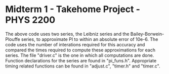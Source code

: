 # Midterm 1 - Takehome Project - PHYS 2200
The above code uses two series, the Leibniz series and the Bailey-Borwein-Plouffe series, to approximate PI to within an absolute error of 10e-6.  The code uses the number of interations required for this accuracy and compared the times required to compute these approximations for each series.  The file "driver.c" is the one in which all computations are done.  Function declarations for the series are found in "pi_funs.h".  Appropriate timing related functions can be found in "adjust.c", "timer.h" and "timer.c".
